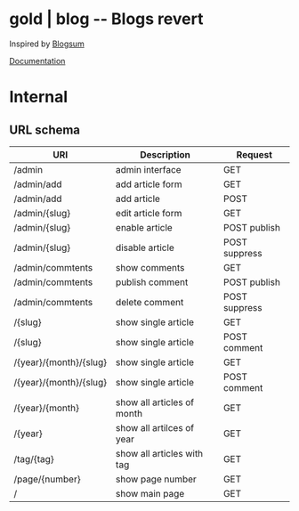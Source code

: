 gold | blog -- Blogs revert
===========================

Inspired by [Blogsum](https://github.com/obfuscurity/blogsum)

[Documentation](https://godoc.org/github.com/dim13/gold)

Internal
========

URL schema
----------

URI			| Description			| Request
---			| -----------			| -------
/admin			| admin interface		| GET
/admin/add		| add article form		| GET
/admin/add		| add article			| POST
/admin/{slug}		| edit article form		| GET
/admin/{slug}		| enable article		| POST publish
/admin/{slug}		| disable article		| POST suppress
/admin/commtents	| show comments			| GET
/admin/commtents	| publish comment		| POST publish
/admin/commtents	| delete comment		| POST suppress
/{slug}			| show single article		| GET
/{slug}			| show single article		| POST comment
/{year}/{month}/{slug}	| show single article		| GET
/{year}/{month}/{slug}	| show single article		| POST comment
/{year}/{month}		| show all articles of month	| GET
/{year}			| show all artilces of year	| GET
/tag/{tag}		| show all articles with tag	| GET
/page/{number}		| show page number		| GET
/			| show main page		| GET
